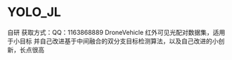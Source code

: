 # YOLO_JL
自研
获取方式：QQ：1163868889
DroneVehicle 红外可见光配对数据集，适用于小目标
并自己改进基于中间融合的双分支目标检测算法，以及自己改进的小创新，长点很高

